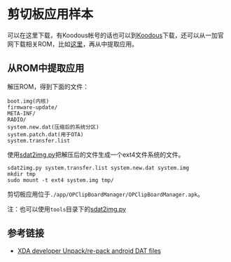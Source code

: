 # 剪切板应用样本


可以在这里下载，有Koodous帐号的话也可以到[Koodous](https://koodous.com/apks/2f8a01035e0409d1a44c5d658bac0ba4e900df6f017556ce07b33a6c5c9ffa99)下载，还可以从一加官网下载相关ROM，比如[这里](http://download.h2os.com/OnePlus%203T/OPEN/OnePlus3THydrogen_28_OTA_042_all_1801181105_27ae1c3d35234b93.zip)，再从中提取应用。


## 从ROM中提取应用

解压ROM，得到下面的文件：

```
boot.img(内核)
firmware-update/
META-INF/
RADIO/
system.new.dat(压缩后的系统分区)
system.patch.dat(用于OTA)
system.transfer.list
```


使用[sdat2img.py](https://github.com/xpirt/sdat2img)把解压后的文件生成一个ext4文件系统的文件。

```
sdat2img.py system.transfer.list system.new.dat system.img
mkdir tmp
sudo mount -t ext4 system.img tmp/
```

剪切板应用位于`./app/OPClipBoardManager/OPClipBoardManager.apk`。







注：也可以使用`tools`目录下的[sdat2img.py](https://github.com/explorerlxz/OPClipBoardManager/blob/master/tools/sdat2img.py)










## 参考链接

 - [XDA developer Unpack/re-pack android DAT files](https://forum.xda-developers.com/android/software-hacking/how-to-conver-lollipop-dat-files-to-t2978952)
